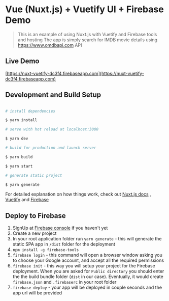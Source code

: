 
# Vue (Nuxt.js) + Vuetify UI + Firebase Demo

> This is an example of using Nuxt.js with Vuetify and Firebase tools and hosting
> The app is simply search for IMDB movie details using https://www.omdbapi.com API

## Live Demo
[https://nuxt-vuetify-dc3f4.firebaseapp.com](https://nuxt-vuetify-dc3f4.firebaseapp.com)

## Development and Build Setup

``` bash

# install dependencies

$ yarn install

# serve with hot reload at localhost:3000

$ yarn dev

# build for production and launch server

$ yarn build

$ yarn start

# generate static project

$ yarn generate

```
For detailed explanation on how things work, check out [Nuxt.js docs](https://nuxtjs.org) , [Vuetify](https://vuetifyjs.com/) and [Firebase](https://firebase.google.com/)

## Deploy to Firebase

 1. SignUp at [Firebase console](https://console.firebase.google.com/) if you haven't yet
 2. Create a new project
 3. In your root application folder run `yarn generate` - this will generate the static SPA app in `/dist` folder for the deployment
 4. `npm install -g firebase-tools`
 5. `firebase login`  - this command will open a browser window asking you to choose your Google account, and accept all the required permissions
 6. `firebase init` - this way you will setup your project for the Firebase deployment. When you are asked for `Public directory` you should enter the the build bundle folder (`dist` in our case). Eventually, it would create `firebase.json` and `.firebaserc` in your root folder
 7. `firebase deploy` - your app will be deployed in couple seconds and the app url will be provided